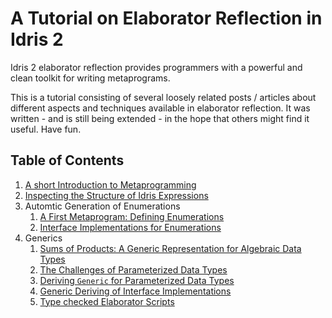 # A Tutorial on Elaborator Reflection in Idris 2

Idris 2 elaborator reflection provides programmers with a
powerful and clean toolkit for writing metaprograms.

This is a tutorial consisting of several loosely related
posts / articles about different aspects and techniques
available in elaborator reflection. It was written - and
is still being extended - in the
hope that others might find it useful. Have fun.

## Table of Contents

1. [A short Introduction to Metaprogramming](Meta.md)
2. [Inspecting the Structure of Idris Expressions](Inspect.md)
3. Automtic Generation of Enumerations
   1. [A First Metaprogram: Defining Enumerations](Enum1.md)
   2. [Interface Implementations for Enumerations](Enum2.md)
4. Generics
   1. [Sums of Products: A Generic Representation for Algebraic Data Types](Generic1.md)
   2. [The Challenges of Parameterized Data Types](Generic2.md)
   3. [Deriving `Generic` for Parameterized Data Types](Generic3.md)
   4. [Generic Deriving of Interface Implementations](Generic4.md)
   5. [Type checked Elaborator Scripts](Generic5.md)


